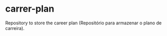 # carrer-plan
Repository to store the career plan (Repositório para armazenar o plano de carreira).
